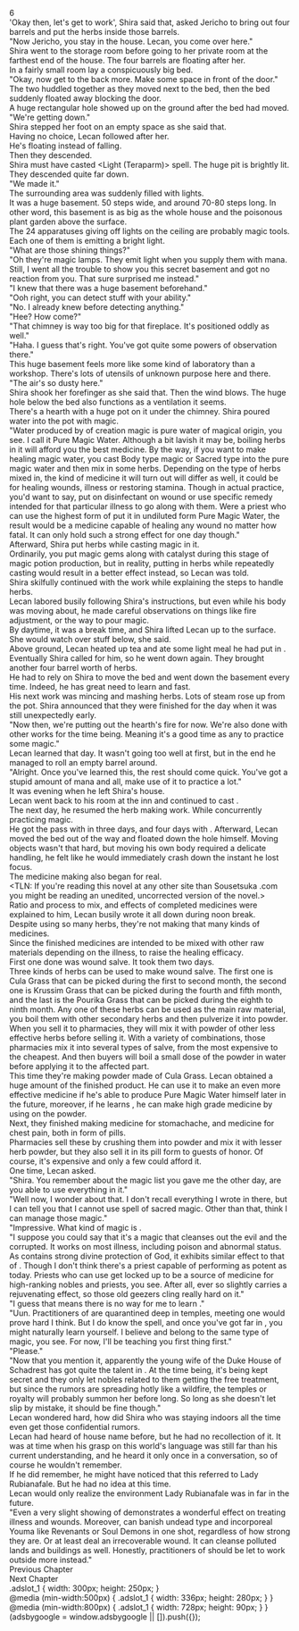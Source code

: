 6<br/>
'Okay then, let's get to work', Shira said that, asked Jericho to bring out four barrels and put the herbs inside those barrels.<br/>
"Now Jericho, you stay in the house. Lecan, you come over here."<br/>
Shira went to the storage room before going to her private room at the farthest end of the house. The four barrels are floating after her.<br/>
In a fairly small room lay a conspicuously big bed. <br/>
"Okay, now get to the back more. Make some space in front of the door."<br/>
The two huddled together as they moved next to the bed, then the bed suddenly floated away blocking the door.<br/>
A huge rectangular hole showed up on the ground after the bed had moved.<br/>
"We're getting down."<br/>
Shira stepped her foot on an empty space as she said that.<br/>
Having no choice, Lecan followed after her.<br/>
He's floating instead of falling.<br/>
Then they descended.<br/>
Shira must have casted <Light (Teraparm)> spell. The huge pit is brightly lit.<br/>
They descended quite far down.<br/>
"We made it."<br/>
The surrounding area was suddenly filled with lights.<br/>
It was a huge basement. 50 steps wide, and around 70-80 steps long. In other word, this basement is as big as the whole house and the poisonous plant garden above the surface.<br/>
The 24 apparatuses giving off lights on the ceiling are probably magic tools. Each one of them is emitting a bright light.<br/>
"What are those shining things?"<br/>
"Oh they're magic lamps. They emit light when you supply them with mana. Still, I went all the trouble to show you this secret basement and got no reaction from you. That sure surprised me instead."<br/>
"I knew that there was a huge basement beforehand."<br/>
"Ooh right, you can detect stuff with your ability."<br/>
"No. I already knew before detecting anything."<br/>
"Hee? How come?"<br/>
"That chimney is way too big for that fireplace. It's positioned oddly as well."<br/>
"Haha. I guess that's right. You've got quite some powers of observation there."<br/>
This huge basement feels more like some kind of laboratory than a workshop. There's lots of utensils of unknown purpose here and there.<br/>
"The air's so dusty here."<br/>
Shira shook her forefinger as she said that. Then the wind blows. The huge hole below the bed also functions as a ventilation it seems.<br/>
There's a hearth with a huge pot on it under the chimney. Shira poured water into the pot with magic.<br/>
"Water produced by <Origin Water> of creation magic is pure water of magical origin, you see. I call it Pure Magic Water. Although a bit lavish it may be, boiling herbs in it will afford you the best medicine. By the way, if you want to make healing magic water, you cast Body type <Recovery> magic or Sacred type <Purification> into the pure magic water and then mix in some herbs. Depending on the type of herbs mixed in, the kind of medicine it will turn out will differ as well, it could be for healing wounds, illness or restoring stamina. Though in actual practice, you'd want to say, put on disinfectant on wound or use specific remedy intended for that particular illness to go along with them. Were a priest who can use the highest form of <Recovery> put it in undiluted form Pure Magic Water, the result would be a medicine capable of healing any wound no matter how fatal. It can only hold such a strong effect for one day though."<br/>
Afterward, Shira put herbs while casting <Recovery> magic in it.<br/>
Ordinarily, you put magic gems along with catalyst during this stage of magic potion production, but in reality, putting in herbs while repeatedly casting <Recovery> would result in a better effect instead, so Lecan was told.<br/>
Shira skilfully continued with the work while explaining the steps to handle herbs.<br/>
Lecan labored busily following Shira's instructions, but even while his body was moving about, he made careful observations on things like fire adjustment, or the way to pour magic.<br/>
By daytime, it was a break time, and Shira lifted Lecan up to the surface. She would watch over stuff below, she said.<br/>
Above ground, Lecan heated up tea and ate some light meal he had put in <Storage>.<br/>
Eventually Shira called for him, so he went down again. They brought another four barrel worth of herbs.<br/>
He had to rely on Shira to move the bed and went down the basement every time. Indeed, he has great need to learn <Move> and <Float> fast.<br/>
His next work was mincing and mashing herbs. Lots of steam rose up from the pot. Shira announced that they were finished for the day when it was still unexpectedly early.<br/>
"Now then, we're putting out the hearth's fire for now. We're also done with other works for the time being. Meaning it's a good time as any to practice some magic."<br/>
Lecan learned <Move> that day. It wasn't going too well at first, but in the end he managed to roll an empty barrel around.<br/>
"Alright. Once you've learned this, the rest should come quick. You've got a stupid amount of mana and all, make use of it to practice a lot."<br/>
It was evening when he left Shira's house.<br/>
Lecan went back to his room at the inn and continued to cast <Move>.<br/>
The next day, he resumed the herb making work. While concurrently practicing magic.<br/>
He got the pass with <Move> in three days, and four days with <Float>. Afterward, Lecan moved the bed out of the way and floated down the hole himself. Moving objects wasn't that hard, but moving his own body required a delicate handling, he felt like he would immediately crash down the instant he lost focus.<br/>
The medicine making also began for real.<br/>
<TLN: If you're reading this novel at any other site than Sousetsuka .com you might be reading an unedited, uncorrected version of the novel.><br/>
Ratio and process to mix, and effects of completed medicines were explained to him, Lecan busily wrote it all down during noon break.<br/>
Despite using so many herbs, they're not making that many kinds of medicines.<br/>
Since the finished medicines are intended to be mixed with other raw materials depending on the illness, to raise the healing efficacy.<br/>
First one done was wound salve. It took them two days.<br/>
Three kinds of herbs can be used to make wound salve. The first one is Cula Grass that can be picked during the first to second month, the second one is Krussim Grass that can be picked during the fourth and fifth month, and the last is the Pourika Grass that can be picked during the eighth to ninth month. Any one of these herbs can be used as the main raw material, you boil them with other secondary herbs and then pulverize it into powder.<br/>
When you sell it to pharmacies, they will mix it with powder of other less effective herbs before selling it. With a variety of combinations, those pharmacies mix it into several types of salve, from the most expensive to the cheapest. And then buyers will boil a small dose of the powder in water before applying it to the affected part.<br/>
This time they're making powder made of Cula Grass. Lecan obtained a huge amount of the finished product. He can use it to make an even more effective medicine if he's able to produce Pure Magic Water himself later in the future, moreover, if he learns <Recovery>, he can make high grade medicine by using <Recovery> on the powder.<br/>
Next, they finished making medicine for stomachache, and medicine for chest pain, both in form of pills. <br/>
Pharmacies sell these by crushing them into powder and mix it with lesser herb powder, but they also sell it in its pill form to guests of honor. Of course, it's expensive and only a few could afford it.<br/>
One time, Lecan asked.<br/>
"Shira. You remember about the magic list you gave me the other day, are you able to use everything in it."<br/>
"Well now, I wonder about that. I don't recall everything I wrote in there, but I can tell you that I cannot use <Purification> spell of sacred magic. Other than that, think I can manage those magic."<br/>
"Impressive. What kind of magic is <Purification>.<br/>
"I suppose you could say that it's a magic that cleanses out the evil and the corrupted. It works on most illness, including poison and abnormal status. As <Purification> contains strong divine protection of God, it exhibits similar effect to that of <God Cure>. Though I don't think there's a priest capable of performing <Purification> as potent as <God Cure> today. Priests who can use <Purification> get locked up to be a source of medicine for high-ranking nobles and priests, you see. After all, <Purification> ever so slightly carries a rejuvenating effect, so those old geezers cling really hard on it."<br/>
"I guess that means there is no way for me to learn <Purification>."<br/>
"Uun. Practitioners of <Purification> are quarantined deep in temples, meeting one would prove hard I think. But I do know the spell, and once you've got far in <Recovery>, you might naturally learn <Purification> yourself. I believe <Recovery> and <Purification> belong to the same type of magic, you see. For now, I'll be teaching you <Recovery> first thing first."<br/>
"Please."<br/>
"Now that you mention it, apparently the young wife of the Duke House of Schadrest has got quite the talent in <Purification>. At the time being, it's being kept secret and they only let nobles related to them getting the free treatment, but since the rumors are spreading hotly like a wildfire, the temples or royalty will probably summon her before long. So long as she doesn't let <Purification> slip by mistake, it should be fine though."<br/>
Lecan wondered hard, how did Shira who was staying indoors all the time even get those confidential rumors.<br/>
Lecan had heard of <Schadrest> house name before, but he had no recollection of it. It was at time when his grasp on this world's language was still far than his current understanding, and he heard it only once in a conversation, so of course he wouldn't remember.<br/>
If he did remember, he might have noticed that this <young wife of the Duke House of Schadrest> referred to Lady Rubianafale. But he had no idea at this time.<br/>
Lecan would only realize the environment Lady Rubianafale was in far in the future.<br/>
"Even a very slight showing of <Purification> demonstrates a wonderful effect on treating illness and wounds. Moreover, <Purification> can banish undead type and incorporeal Youma like Revenants or Soul Demons in one shot, regardless of how strong they are. Or at least deal an irrecoverable wound. It can cleanse polluted lands and buildings as well. Honestly, practitioners of <Purification> should be let to work outside more instead."<br/>
Previous Chapter<br/>
Next Chapter <br/>
.adslot_1 { width: 300px; height: 250px; }<br/>
@media (min-width:500px) { .adslot_1 { width: 336px; height: 280px; } }<br/>
@media (min-width:800px) { .adslot_1 { width: 728px; height: 90px; } }<br/>
(adsbygoogle = window.adsbygoogle || []).push({});<br/>
